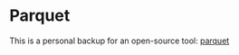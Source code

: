 # Parquet
This is a personal backup for an open-source tool: [parquet](http://vlsicad.eecs.umich.edu/BK/parquet/)

